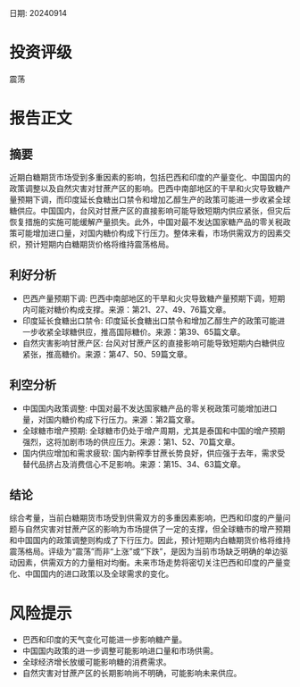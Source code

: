 
日期: 20240914

# 投资评级

震荡

# 报告正文

## 摘要

近期白糖期货市场受到多重因素的影响，包括巴西和印度的产量变化、中国国内的政策调整以及自然灾害对甘蔗产区的影响。巴西中南部地区的干旱和火灾导致糖产量预期下调，而印度延长食糖出口禁令和增加乙醇生产的政策可能进一步收紧全球糖供应。中国国内，台风对甘蔗产区的直接影响可能导致短期内供应紧张，但灾后恢复措施的实施可能缓解产量损失。此外，中国对最不发达国家糖产品的零关税政策可能增加进口量，对国内糖价构成下行压力。整体来看，市场供需双方的因素交织，预计短期内白糖期货价格将维持震荡格局。

## 利好分析

* 巴西产量预期下调: 巴西中南部地区的干旱和火灾导致糖产量预期下调，短期内可能对糖价构成支撑。来源：第21、27、49、76篇文章。
* 印度延长食糖出口禁令: 印度延长食糖出口禁令和增加乙醇生产的政策可能进一步收紧全球糖供应，推高国际糖价。来源：第39、65篇文章。
* 自然灾害影响甘蔗产区: 台风对甘蔗产区的直接影响可能导致短期内白糖供应紧张，推高糖价。来源：第47、50、59篇文章。

## 利空分析

* 中国国内政策调整: 中国对最不发达国家糖产品的零关税政策可能增加进口量，对国内糖价构成下行压力。来源：第2篇文章。
* 全球糖市增产预期: 全球糖市仍处于增产周期，尤其是泰国和中国的增产预期强烈，这将加剧市场的供应压力。来源：第1、52、70篇文章。
* 国内供应增加和需求疲软: 国内新榨季甘蔗长势良好，供应强于去年，需求受替代品挤占及消费信心不足影响。来源：第15、34、63篇文章。

## 结论

综合考量，当前白糖期货市场受到供需双方的多重因素影响，巴西和印度的产量问题与自然灾害对甘蔗产区的影响为市场提供了一定的支撑，但全球糖市的增产预期和中国国内的政策调整则构成了下行压力。因此，预计短期内白糖期货价格将维持震荡格局。评级为“震荡”而非“上涨”或“下跌”，是因为当前市场缺乏明确的单边驱动因素，供需双方的力量相对均衡。未来市场走势将密切关注巴西和印度的产量变化、中国国内的进口政策以及全球需求的变化。

# 风险提示

* 巴西和印度的天气变化可能进一步影响糖产量。
* 中国国内政策的进一步调整可能影响进口量和市场供需。
* 全球经济增长放缓可能影响糖的消费需求。
* 自然灾害对甘蔗产区的长期影响尚不明确，可能影响未来供应。
